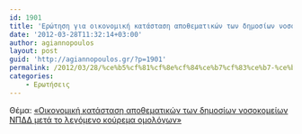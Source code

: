 ```yaml
---
id: 1901
title: 'Ερώτηση για οικονομική κατάσταση αποθεματικών των δημοσίων νοσοκομείων ΝΠΔΔ μετά το λεγόμενο κούρεμα ομολόγων 28-3-2012'
date: '2012-03-28T11:32:14+03:00'
author: agiannopoulos
layout: post
guid: 'http://agiannopoulos.gr/?p=1901'
permalink: /2012/03/28/%ce%b5%cf%81%cf%8e%cf%84%ce%b7%cf%83%ce%b7-%ce%b3%ce%b9%ce%b1-%ce%bf%ce%b9%ce%ba%ce%bf%ce%bd%ce%bf%ce%bc%ce%b9%ce%ba%ce%ae-%ce%ba%ce%b1%cf%84%ce%ac%cf%83%cf%84%ce%b1%cf%83%ce%b7-%ce%b1%cf%80%ce%bf/
categories:
    - Ερωτήσεις
---
```


Θέμα: [«Οικονομική κατάσταση αποθεματικών των δημοσίων νοσοκομείων ΝΠΔΔ μετά το λεγόμενο κούρεμα ομολόγων»](/wp-content/uploads/2012/04/cebfceb9cebacebfcebdcebfcebcceb9cebaceae-cebaceb1cf84ceaccf83cf84ceb1cf83ceb7-ceb1cf80cebfceb8ceb5cebcceb1cf84ceb9cebacf8ecebd-cf84.doc)